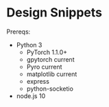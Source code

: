 # Design Snippets

Prereqs:

- Python 3
  - PyTorch 1.1.0+
  - gpytorch current
  - Pyro current
  - matplotlib current
  - express
  - python-socketio
- node.js 10
